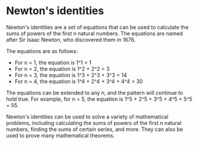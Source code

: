 # Newton's identities

Newton's identities are a set of equations that can be used to calculate the sums of powers of the first n natural numbers. The equations are named after Sir Isaac Newton, who discovered them in 1676. 

The equations are as follows: 

* For n = 1, the equation is 1^1 = 1
* For n = 2, the equation is 1^2 + 2^2 = 3
* For n = 3, the equation is 1^3 + 2^3 + 3^3 = 14
* For n = 4, the equation is 1^4 + 2^4 + 3^4 + 4^4 = 30

The equations can be extended to any n, and the pattern will continue to hold true. For example, for n = 5, the equation is 1^5 + 2^5 + 3^5 + 4^5 + 5^5 = 55.

Newton's identities can be used to solve a variety of mathematical problems, including calculating the sums of powers of the first n natural numbers, finding the sums of certain series, and more. They can also be used to prove many mathematical theorems.
